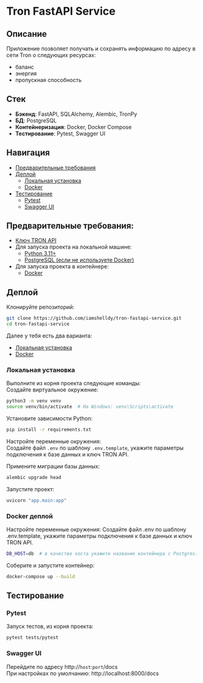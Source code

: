 # Tron FastAPI Service

## Описание
Приложение позволяет получать и сохранять информацию по адресу в сети Tron о следующих ресурсах:
* баланс
* энергия
* пропускная способность

## Стек
* **Бэкенд**: FastAPI, SQLAlchemy, Alembic, TronPy
* **БД**: PostgreSQL
* **Контейнеризация**: Docker, Docker Compose
* **Тестирование**: Pytest, Swagger UI

## Навигация
* [Предварительные требования](#предварительные-требования)
* [Деплой](#деплой)
  * [Локальная установка](#локальная-установка)
  * [Docker](#docker-деплой)
* [Тестирование](#тестирование)
  * [Pytest](#pytest)
  * [Swagger UI](#swagger-ui)

## Предварительные требования:
* [Ключ TRON API](https://developers.tron.network/reference/select-network#how-to-get-an-api-key)
* Для запуска проекта на локальной машине:
  * [Python 3.11+](https://www.python.org/downloads/)
  * [PostgreSQL (если не используете Docker)](https://www.postgresql.org/download/)
* Для запуска проекта в контейнере:
  * [Docker](https://docs.docker.com/get-docker/)

## Деплой
Клонируйте репозиторий:

```bash
git clone https://github.com/iamshelldy/tron-fastapi-service.git
cd tron-fastapi-service
```

Далее у тебя есть два варианта:
* [Локальная установка](#локальная-установка)
* [Docker](#docker-деплой)

### Локальная установка

Выполните из корня проекта следующие команды:\
Создайте виртуальное окружение:
```bash
python3 -m venv venv  
source venv/bin/activate  # На Windows: venv\Scripts\activate  
```
Установите зависимости Python:
```bash
pip install -r requirements.txt
```
Настройте переменные окружения:\
Создайте файл `.env` по шаблону `.env.template`, укажите параметры подключения к базе данных и ключ TRON API.

Примените миграции базы данных:
```bash
alembic upgrade head
```
Запустите проект:
```bash
uvicorn "app.main:app"
```

### Docker деплой
Настройте переменные окружения:
Создайте файл .env по шаблону .env.template, укажите параметры подключения к базе данных и ключ TRON API.

```bash
DB_HOST=db  # в качестве хоста укажите название контейнера с Postgres. 
```


Соберите и запустите контейнер:
```bash
docker-compose up --build
```

## Тестирование

### Pytest
Запуск тестов, из корня проекта:
```bash
pytest tests/pytest
```

### Swagger UI
Перейдите по адресу http://`host`:`port`/docs\
При настройках по умолчанию: http://localhost:8000/docs
